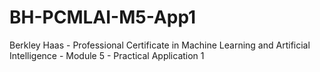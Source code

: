 # BH-PCMLAI-M5-App1
Berkley Haas - Professional Certificate in Machine Learning and Artificial Intelligence - Module 5 - Practical Application 1
